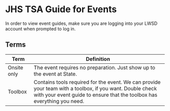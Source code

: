 # JHS TSA Guide for Events

In order to view event guides, make sure you are logging into your LWSD account when prompted to log in.

## Terms

| Term        | Definition                                                                                                                                                                          |
| ----------- | ----------------------------------------------------------------------------------------------------------------------------------------------------------------------------------- |
| Onsite only | The event requires no preparation. Just show up to the event at State.                                                                                                              |
| Toolbox     | Contains tools required for the event. We can provide your team with a toolbox, if you want. Double check with your event guide to ensure that the toolbox has everything you need. |
